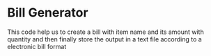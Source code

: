 # Bill Generator
This code help us to create a bill with item name and its amount with quantity and then finally
store the output in a text file according to a electronic bill format
